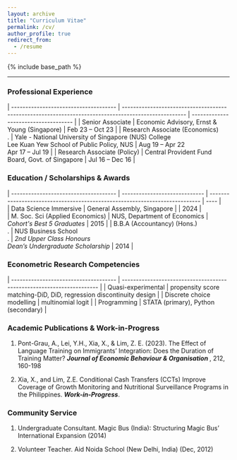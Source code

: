 ```yaml
---
layout: archive
title: "Curriculum Vitae"
permalink: /cv/
author_profile: true
redirect_from:
  - /resume
---
```


{% include base_path %}

---

### Professional Experience
  
| ------------------------------------- | ---------------------------------------------------------------------------------------------------- | ------------------------------------ | 
| Senior Associate                      | Economic Advisory, Ernst & Young (Singapore)                                                         | Feb 23 – Oct 23                      |
| Research Associate (Economics) <br> . | Yale - National University of Singapore (NUS) College <br> Lee Kuan Yew School of Public Policy, NUS | Aug 19 – Apr 22 <br> Apr 17 – Jul 19 |
| Research Associate (Policy)           | Central Provident Fund Board, Govt. of Singapore                                                     | Jul 16 – Dec 16                      |


### Education / Scholarships & Awards

| ------------------------------------- | ----------------------------- | --------------------------------------------------------------------------- | ---- |  
| Data Science Immersive                | General Assembly, Singapore   |                                                                             | 2024 |     
| M. Soc. Sci (Applied Economics)       | NUS, Department of Economics  | <i>Cohort's Best 5 Graduates </i>                                           | 2015 |
| B.B.A (Accountancy) (Hons.) <br> .    | NUS Business School <br> .    | <i>2nd Upper Class Honours</i> <br> <i>Dean’s Undergraduate Scholarship</i> | 2014 |


### Econometric Research Competencies
| ------------------------------------- | --------------------------------------------------------------------- |
| Quasi-experimental                    | propensity score matching-DiD, DiD, regression discontinuity design   |
| Discrete choice modelling             | multinomial logit                                                     |
| Programming                           | STATA (primary), Python (secondary)                                   |


### Academic Publications & Work-in-Progress

1. Pont-Grau, A., Lei, Y.H., Xia, X., & Lim, Z. E. (2023). The Effect of Language Training on Immigrants’ Integration: Does the Duration of Training Matter? <b><i>Journal of Economic Behaviour & Organisation </i></b>, 212, 160-198

2. Xia, X., and Lim, Z.E. Conditional Cash Transfers (CCTs) Improve Coverage of Growth Monitoring and Nutritional Surveillance Programs in the Philippines. <b><i>Work-in-Progress</i></b>.


### Community Service

1. Undergraduate Consultant. Magic Bus (India): Structuring Magic Bus’ International Expansion (2014)

2. Volunteer Teacher. Aid Noida School (New Delhi, India) (Dec, 2012)